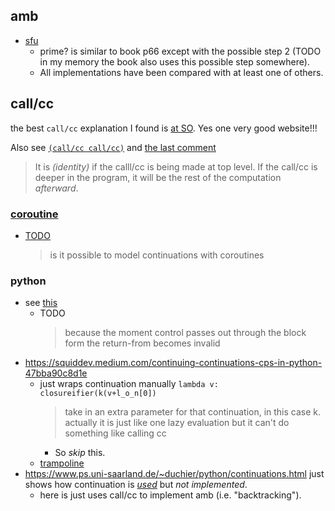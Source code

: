 ## amb
- [sfu](https://www.sfu.ca/~tjd/383summer2019/scheme-amb.html)
  - prime? is similar to book p66 except with the possible step 2 (TODO in my memory the book also uses this possible step somewhere).
  - All implementations have been compared with at least one of others.
## call/cc
the best `call/cc` explanation I found is [at SO](https://stackoverflow.com/a/13338881/21294350). Yes one very good website!!!

Also see [`(call/cc call/cc)`](https://stackoverflow.com/a/77952036/21294350) and [the last comment](https://stackoverflow.com/questions/77951586/how-to-interpret-call-cc-call-cc#comment137459845_77952036) 
> It is *(identity)* if the calll/cc is being made at top level. If the call/cc is deeper in the program, it will be the rest of the computation *afterward*.
### [coroutine](https://wiki.c2.com/?AmbSpecialForm)
- [TODO](https://stackoverflow.com/questions/715758/coroutine-vs-continuation-vs-generator/715913#comment5172146_715758)
  > is it possible to model continuations with coroutines
### python
- see [this](https://stackoverflow.com/a/66972983/21294350)
  - TODO
    > because the moment control passes out through the block form the return-from becomes invalid
- https://squiddev.medium.com/continuing-continuations-cps-in-python-47bba90c8d1e
  - just wraps continuation manually `lambda v: closureifier(k(v+l_o_n[0])`
    > take in an extra parameter for that continuation, in this case k.
    actually it is just like one lazy evaluation but it can't do something like calling cc
    - So *skip* this.
  - [trampoline](https://stackoverflow.com/a/489860/21294350)
- https://www.ps.uni-saarland.de/~duchier/python/continuations.html
  just shows how continuation is [*used*](https://web.archive.org/web/20081216015619/http://www.ps.uni-sb.de/~duchier/python/validity.py) but *not implemented*.
  - here is just uses call/cc to implement amb (i.e. "backtracking").